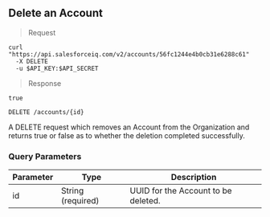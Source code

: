 ## Delete an Account

> Request

```shell
curl "https://api.salesforceiq.com/v2/accounts/56fc1244e4b0cb31e6288c61"
  -X DELETE
  -u $API_KEY:$API_SECRET
```

> Response

```shell
true
```
`DELETE /accounts/{id}`

A DELETE request which removes an Account from the Organization and returns true or false as to whether the deletion completed successfully.

### Query Parameters
Parameter | Type | Description
--------- | ------- | -----------
id | String (required) | UUID for the Account to be deleted.